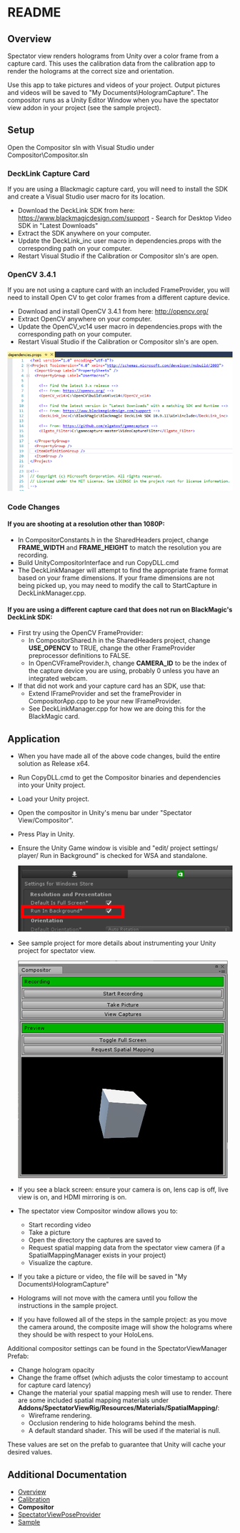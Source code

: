 # README
## Overview
Spectator view renders holograms from Unity over a color frame from a capture card.  This uses the calibration data from the calibration app to render the holograms at the correct size and orientation.  

Use this app to take pictures and videos of your project.  Output pictures and videos will be saved to "My Documents\HologramCapture\".
The compositor runs as a Unity Editor Window when you have the spectator view addon in your project (see the sample project).

## Setup
Open the Compositor sln with Visual Studio under Compositor\Compositor.sln

### DeckLink Capture Card
If you are using a Blackmagic capture card, you will need to install the SDK and create a Visual Studio user macro for its location.
+ Download the DeckLink SDK from here: https://www.blackmagicdesign.com/support - Search for Desktop Video SDK in "Latest Downloads"
+ Extract the SDK anywhere on your computer.
+ Update the DeckLink_inc user macro in dependencies.props with the corresponding path on your computer.
+ Restart Visual Studio if the Calibration or Compositor sln's are open.

### OpenCV 3.4.1
If you are not using a capture card with an included FrameProvider, you will need to install Open CV to get color frames from a different capture device.
+ Download and install OpenCV 3.4.1 from here: http://opencv.org/
+ Extract OpenCV anywhere on your computer.
+ Update the OpenCV_vc14 user macro in dependencies.props with the corresponding path on your computer.
+ Restart Visual Studio if the Calibration or Compositor sln's are open.

![Dependencies](../DocumentationImages/dependencies.png)

### Code Changes

#### If you are shooting at a resolution other than 1080P:
+ In CompositorConstants.h in the SharedHeaders project, change **FRAME_WIDTH** and **FRAME_HEIGHT** to match the resolution you are recording.
+ Build UnityCompositorInterface and run CopyDLL.cmd
+ The DeckLinkManager will attempt to find the appropriate frame format based on your frame dimensions.  If your frame dimensions are not being picked up, you may need to modify the call to StartCapture in DeckLinkManager.cpp.

#### If you are using a different capture card that does not run on BlackMagic's DeckLink SDK:
+ First try using the OpenCV FrameProvider:
    + In CompositorShared.h in the SharedHeaders project, change **USE_OPENCV** to TRUE, change the other FrameProvider preprocessor definitions to FALSE.
    + In OpenCVFrameProvider.h, change **CAMERA_ID** to be the index of the capture device you are using, probably 0 unless you have an integrated webcam.
+ If that did not work and your capture card has an SDK, use that:
    + Extend IFrameProvider and set the frameProvider in CompositorApp.cpp to be your new IFrameProvider.
    + See DeckLinkManager.cpp for how we are doing this for the BlackMagic card.

## Application
+ When you have made all of the above code changes, build the entire solution as Release x64.
+ Run CopyDLL.cmd to get the Compositor binaries and dependencies into your Unity project.
+ Load your Unity project.
+ Open the compositor in Unity's menu bar under "Spectator View/Compositor".
+ Press Play in Unity.
+ Ensure the Unity Game window is visible and "edit/ project settings/ player/ Run in Background" is checked for WSA and standalone.

    ![Run In Background](../DocumentationImages/Unity/run_in_bg.png)

+ See sample project for more details about instrumenting your Unity project for spectator view.

    ![Compositor](../DocumentationImages/Unity/Compositor.png)

+ If you see a black screen: ensure your camera is on, lens cap is off, live view is on, and HDMI mirroring is on.
+ The spectator view Compositor window allows you to:
    + Start recording video
    + Take a picture
    + Open the directory the captures are saved to
    + Request spatial mapping data from the spectator view camera (if a SpatialMappingManager exists in your project)
    + Visualize the capture.
+ If you take a picture or video, the file will be saved in "My Documents\HologramCapture\"
+ Holograms will not move with the camera until you follow the instructions in the sample project.
+ If you have followed all of the steps in the sample project: as you move the camera around, the composite image will show the holograms where they should be with respect to your HoloLens.

Additional compositor settings can be found in the SpectatorViewManager Prefab:
   + Change hologram opacity
   + Change the frame offset (which adjusts the color timestamp to account for capture card latency)
   + Change the material your spatial mapping mesh will use to render.  There are some included spatial mapping materials under **Addons/SpectatorViewRig/Resources/Materials/SpatialMapping/**:
        + Wireframe rendering.
        + Occlusion rendering to hide holograms behind the mesh.
        + A default standard shader.  This will be used if the material is null.

These values are set on the prefab to guarantee that Unity will cache your desired values.

## Additional Documentation
+ [Overview](../README.md)
+ [Calibration](../Calibration/README.md)
+ **Compositor**
+ [SpectatorViewPoseProvider](../SpectatorViewPoseProvider/README.md)
+ [Sample](../SpectatorViewSample/README.md)